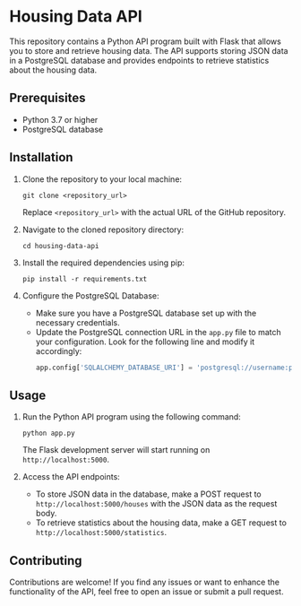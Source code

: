 # Housing Data API

This repository contains a Python API program built with Flask that allows you to store and retrieve housing data. The API supports storing JSON data in a PostgreSQL database and provides endpoints to retrieve statistics about the housing data.

## Prerequisites

- Python 3.7 or higher
- PostgreSQL database

## Installation

1. Clone the repository to your local machine:
   ```
   git clone <repository_url>
   ```
   Replace `<repository_url>` with the actual URL of the GitHub repository.

2. Navigate to the cloned repository directory:
   ```
   cd housing-data-api
   ```

3. Install the required dependencies using pip:
   ```
   pip install -r requirements.txt
   ```

4. Configure the PostgreSQL Database:
   - Make sure you have a PostgreSQL database set up with the necessary credentials.
   - Update the PostgreSQL connection URL in the `app.py` file to match your configuration. Look for the following line and modify it accordingly:
     ```python
     app.config['SQLALCHEMY_DATABASE_URI'] = 'postgresql://username:password@localhost/database_name'
     ```

## Usage

1. Run the Python API program using the following command:
   ```
   python app.py
   ```
   The Flask development server will start running on `http://localhost:5000`.

2. Access the API endpoints:
   - To store JSON data in the database, make a POST request to `http://localhost:5000/houses` with the JSON data as the request body.
   - To retrieve statistics about the housing data, make a GET request to `http://localhost:5000/statistics`.

## Contributing

Contributions are welcome! If you find any issues or want to enhance the functionality of the API, feel free to open an issue or submit a pull request.
